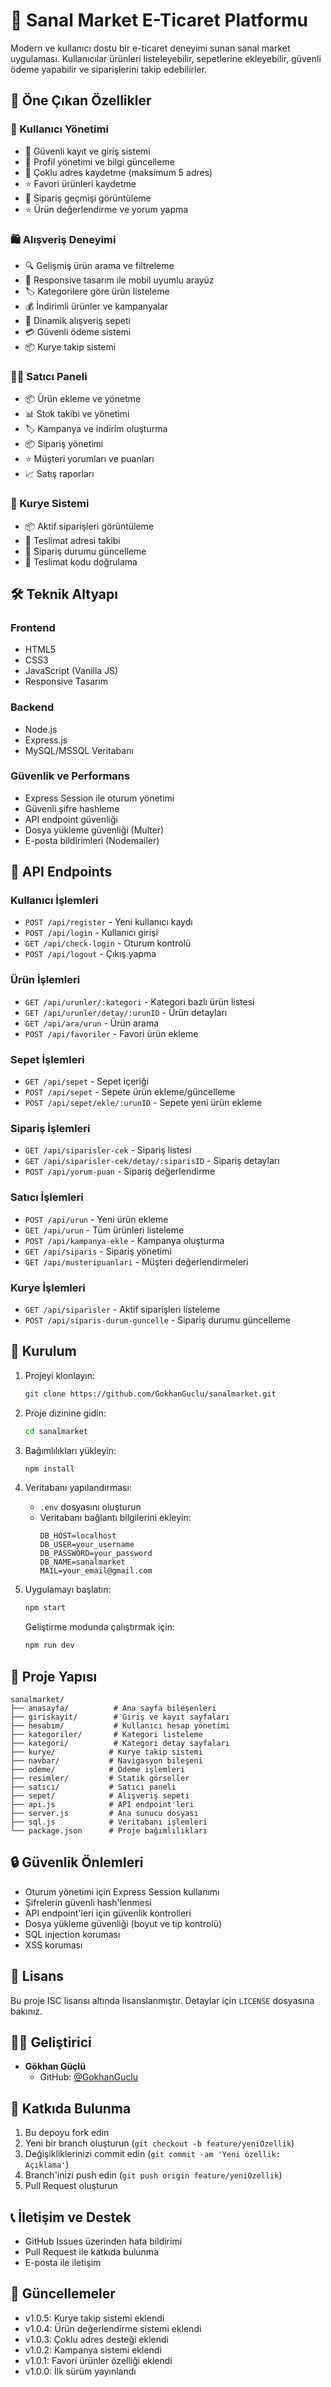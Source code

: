 # 🛒 Sanal Market E-Ticaret Platformu

Modern ve kullanıcı dostu bir e-ticaret deneyimi sunan sanal market uygulaması. Kullanıcılar ürünleri listeleyebilir, sepetlerine ekleyebilir, güvenli ödeme yapabilir ve siparişlerini takip edebilirler.

## 🌟 Öne Çıkan Özellikler

### 👤 Kullanıcı Yönetimi
- 🔐 Güvenli kayıt ve giriş sistemi
- 👤 Profil yönetimi ve bilgi güncelleme
- 📍 Çoklu adres kaydetme (maksimum 5 adres)
- ⭐ Favori ürünleri kaydetme
- 📝 Sipariş geçmişi görüntüleme
- ⭐ Ürün değerlendirme ve yorum yapma

### 🛍️ Alışveriş Deneyimi
- 🔍 Gelişmiş ürün arama ve filtreleme
- 📱 Responsive tasarım ile mobil uyumlu arayüz
- 🏷️ Kategorilere göre ürün listeleme
- 💰 İndirimli ürünler ve kampanyalar
- 🛒 Dinamik alışveriş sepeti
- 💳 Güvenli ödeme sistemi
- 📦 Kurye takip sistemi

### 👨‍💼 Satıcı Paneli
- 📦 Ürün ekleme ve yönetme
- 📊 Stok takibi ve yönetimi
- 🏷️ Kampanya ve indirim oluşturma
- 📦 Sipariş yönetimi
- ⭐ Müşteri yorumları ve puanları
- 📈 Satış raporları

### 🚚 Kurye Sistemi
- 📦 Aktif siparişleri görüntüleme
- 📍 Teslimat adresi takibi
- 🔄 Sipariş durumu güncelleme
- 📱 Teslimat kodu doğrulama

## 🛠️ Teknik Altyapı

### Frontend
- HTML5
- CSS3
- JavaScript (Vanilla JS)
- Responsive Tasarım

### Backend
- Node.js
- Express.js
- MySQL/MSSQL Veritabanı

### Güvenlik ve Performans
- Express Session ile oturum yönetimi
- Güvenli şifre hashleme
- API endpoint güvenliği
- Dosya yükleme güvenliği (Multer)
- E-posta bildirimleri (Nodemailer)

## 📡 API Endpoints

### Kullanıcı İşlemleri
- `POST /api/register` - Yeni kullanıcı kaydı
- `POST /api/login` - Kullanıcı girişi
- `GET /api/check-login` - Oturum kontrolü
- `POST /api/logout` - Çıkış yapma

### Ürün İşlemleri
- `GET /api/urunler/:kategori` - Kategori bazlı ürün listesi
- `GET /api/urunler/detay/:urunID` - Ürün detayları
- `GET /api/ara/urun` - Ürün arama
- `POST /api/favoriler` - Favori ürün ekleme

### Sepet İşlemleri
- `GET /api/sepet` - Sepet içeriği
- `POST /api/sepet` - Sepete ürün ekleme/güncelleme
- `POST /api/sepet/ekle/:urunID` - Sepete yeni ürün ekleme

### Sipariş İşlemleri
- `GET /api/siparisler-cek` - Sipariş listesi
- `GET /api/siparisler-cek/detay/:siparisID` - Sipariş detayları
- `POST /api/yorum-puan` - Sipariş değerlendirme

### Satıcı İşlemleri
- `POST /api/urun` - Yeni ürün ekleme
- `GET /api/urun` - Tüm ürünleri listeleme
- `POST /api/kampanya-ekle` - Kampanya oluşturma
- `GET /api/siparis` - Sipariş yönetimi
- `GET /api/musteripuanlari` - Müşteri değerlendirmeleri

### Kurye İşlemleri
- `GET /api/siparisler` - Aktif siparişleri listeleme
- `POST /api/siparis-durum-guncelle` - Sipariş durumu güncelleme

## 🚀 Kurulum

1. Projeyi klonlayın:
   ```bash
   git clone https://github.com/GokhanGuclu/sanalmarket.git
   ```

2. Proje dizinine gidin:
   ```bash
   cd sanalmarket
   ```

3. Bağımlılıkları yükleyin:
   ```bash
   npm install
   ```

4. Veritabanı yapılandırması:
   - `.env` dosyasını oluşturun
   - Veritabanı bağlantı bilgilerini ekleyin:
     ```
     DB_HOST=localhost
     DB_USER=your_username
     DB_PASSWORD=your_password
     DB_NAME=sanalmarket
     MAIL=your_email@gmail.com
     ```

5. Uygulamayı başlatın:
   ```bash
   npm start
   ```
   
   Geliştirme modunda çalıştırmak için:
   ```bash
   npm run dev
   ```

## 📁 Proje Yapısı

```
sanalmarket/
├── anasayfa/          # Ana sayfa bileşenleri
├── giriskayit/        # Giriş ve kayıt sayfaları
├── hesabım/           # Kullanıcı hesap yönetimi
├── kategoriler/       # Kategori listeleme
├── kategori/          # Kategori detay sayfaları
├── kurye/            # Kurye takip sistemi
├── navbar/           # Navigasyon bileşeni
├── odeme/            # Ödeme işlemleri
├── resimler/         # Statik görseller
├── satıcı/           # Satıcı paneli
├── sepet/            # Alışveriş sepeti
├── api.js            # API endpoint'leri
├── server.js         # Ana sunucu dosyası
├── sql.js            # Veritabanı işlemleri
└── package.json      # Proje bağımlılıkları
```

## 🔒 Güvenlik Önlemleri

- Oturum yönetimi için Express Session kullanımı
- Şifrelerin güvenli hash'lenmesi
- API endpoint'leri için güvenlik kontrolleri
- Dosya yükleme güvenliği (boyut ve tip kontrolü)
- SQL injection koruması
- XSS koruması

## 📝 Lisans

Bu proje ISC lisansı altında lisanslanmıştır. Detaylar için `LICENSE` dosyasına bakınız.

## 👨‍💻 Geliştirici

- **Gökhan Güçlü**
  - GitHub: [@GokhanGuclu](https://github.com/GokhanGuclu)

## 🤝 Katkıda Bulunma

1. Bu depoyu fork edin
2. Yeni bir branch oluşturun (`git checkout -b feature/yeniOzellik`)
3. Değişikliklerinizi commit edin (`git commit -am 'Yeni özellik: Açıklama'`)
4. Branch'inizi push edin (`git push origin feature/yeniOzellik`)
5. Pull Request oluşturun

## 📞 İletişim ve Destek

- GitHub Issues üzerinden hata bildirimi
- Pull Request ile katkıda bulunma
- E-posta ile iletişim

## 🔄 Güncellemeler

- v1.0.5: Kurye takip sistemi eklendi
- v1.0.4: Ürün değerlendirme sistemi eklendi
- v1.0.3: Çoklu adres desteği eklendi
- v1.0.2: Kampanya sistemi eklendi
- v1.0.1: Favori ürünler özelliği eklendi
- v1.0.0: İlk sürüm yayınlandı